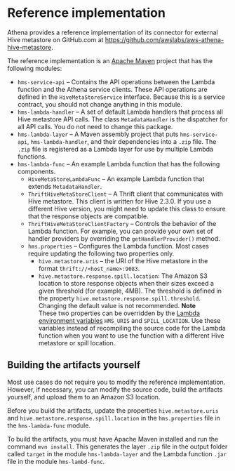 # Reference implementation<a name="datastores-hive-reference-implementation"></a>

Athena provides a reference implementation of its connector for external Hive metastore on GitHub\.com at [https://github\.com/awslabs/aws\-athena\-hive\-metastore](https://github.com/awslabs/aws-athena-hive-metastore)\.

The reference implementation is an [Apache Maven](https://maven.apache.org/) project that has the following modules:
+ `hms-service-api` – Contains the API operations between the Lambda function and the Athena service clients\. These API operations are defined in the `HiveMetaStoreService` interface\. Because this is a service contract, you should not change anything in this module\.
+ `hms-lambda-handler` – A set of default Lambda handlers that process all Hive metastore API calls\. The class `MetadataHandler` is the dispatcher for all API calls\. You do not need to change this package\.
+ `hms-lambda-layer` – A Maven assembly project that puts `hms-service-api`, `hms-lambda-handler`, and their dependencies into a `.zip` file\. The `.zip` file is registered as a Lambda layer for use by multiple Lambda functions\.
+ `hms-lambda-func` – An example Lambda function that has the following components\.
  + `HiveMetaStoreLambdaFunc` – An example Lambda function that extends `MetadataHandler`\.
  + `ThriftHiveMetaStoreClient` – A Thrift client that communicates with Hive metastore\. This client is written for Hive 2\.3\.0\. If you use a different Hive version, you might need to update this class to ensure that the response objects are compatible\.
  + `ThriftHiveMetaStoreClientFactory` – Controls the behavior of the Lambda function\. For example, you can provide your own set of handler providers by overriding the `getHandlerProvider()` method\.
  + `hms.properties` – Configures the Lambda function\. Most cases require updating the following two properties only\.
    + `hive.metastore.uris` – the URI of the Hive metastore in the format `thrift://<host_name>:9083`\.
    + `hive.metastore.response.spill.location`: The Amazon S3 location to store response objects when their sizes exceed a given threshold \(for example, 4MB\)\. The threshold is defined in the property `hive.metastore.response.spill.threshold`\. Changing the default value is not recommended\.
**Note**  
These two properties can be overridden by the [Lambda environment variables](https://docs.aws.amazon.com/lambda/latest/dg/env_variables.html) `HMS_URIS` and `SPILL_LOCATION`\. Use these variables instead of recompiling the source code for the Lambda function when you want to use the function with a different Hive metastore or spill location\.

## Building the artifacts yourself<a name="datastores-hive-reference-implementation-building-the-artifacts-yourself"></a>

Most use cases do not require you to modify the reference implementation\. However, if necessary, you can modify the source code, build the artifacts yourself, and upload them to an Amazon S3 location\.

Before you build the artifacts, update the properties `hive.metastore.uris` and `hive.metastore.response.spill.location` in the `hms.properties` file in the `hms-lambda-func` module\.

To build the artifacts, you must have Apache Maven installed and run the command `mvn install`\. This generates the layer `.zip` file in the output folder called `target` in the module `hms-lambda-layer` and the Lambda function `.jar` file in the module `hms-lambd-func`\.